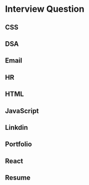 # Interview Question 

## CSS

## DSA
 
## Email

## HR

## HTML

## JavaScript

## Linkdin

## Portfolio

## React

## Resume
